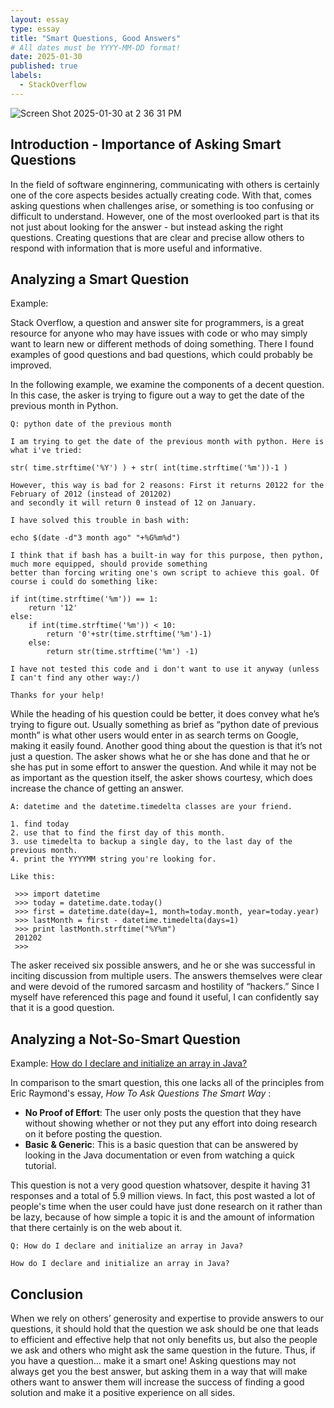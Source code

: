 ```yaml
---
layout: essay
type: essay
title: "Smart Questions, Good Answers"
# All dates must be YYYY-MM-DD format!
date: 2025-01-30
published: true
labels:
  - StackOverflow
---
```


![Screen Shot 2025-01-30 at 2 36 31 PM](https://github.com/user-attachments/assets/584bea64-0ff7-4325-80dd-aa8b8c003de6)


## Introduction - Importance of Asking Smart Questions
In the field of software enginnering, communicating with others is certainly one of the core aspects besides actually creating code. With that, comes asking questions when challenges arise, or something is too confusing or difficult to understand. However, one of the most overlooked part is that its not just about looking for the answer - but instead asking the right questions. Creating questions that are clear and precise allow others to respond with information that is more useful and informative.

## Analyzing a Smart Question
Example: 

Stack Overflow, a question and answer site for programmers, is a great resource for anyone who may have issues with code or who may simply want to learn new or different methods of doing something. There I found examples of good questions and bad questions, which could probably be improved.

In the following example, we examine the components of a decent question. In this case, the asker is trying to figure out a way to get the date of the previous month in Python.

```
Q: python date of the previous month

I am trying to get the date of the previous month with python. Here is what i've tried:

str( time.strftime('%Y') ) + str( int(time.strftime('%m'))-1 )

However, this way is bad for 2 reasons: First it returns 20122 for the February of 2012 (instead of 201202) 
and secondly it will return 0 instead of 12 on January.

I have solved this trouble in bash with:

echo $(date -d"3 month ago" "+%G%m%d")

I think that if bash has a built-in way for this purpose, then python, much more equipped, should provide something 
better than forcing writing one's own script to achieve this goal. Of course i could do something like:

if int(time.strftime('%m')) == 1:
    return '12'
else:
    if int(time.strftime('%m')) < 10:
        return '0'+str(time.strftime('%m')-1)
    else:
        return str(time.strftime('%m') -1)
        
I have not tested this code and i don't want to use it anyway (unless I can't find any other way:/)

Thanks for your help!
```

While the heading of his question could be better, it does convey what he’s trying to figure out. Usually something as brief as “python date of previous month” is what other users would enter in as search terms on Google, making it easily found. Another good thing about the question is that it’s not just a question. The asker shows what he or she has done and that he or she has put in some effort to answer the question. And while it may not be as important as the question itself, the asker shows courtesy, which does increase the chance of getting an answer.

```
A: datetime and the datetime.timedelta classes are your friend.

1. find today
2. use that to find the first day of this month.
3. use timedelta to backup a single day, to the last day of the previous month.
4. print the YYYYMM string you're looking for.

Like this:

 >>> import datetime
 >>> today = datetime.date.today()
 >>> first = datetime.date(day=1, month=today.month, year=today.year)
 >>> lastMonth = first - datetime.timedelta(days=1)
 >>> print lastMonth.strftime("%Y%m")
 201202
 >>>

```
 
The asker received six possible answers, and he or she was successful in inciting discussion from multiple users. The answers themselves were clear and were devoid of the rumored sarcasm and hostility of “hackers.” Since I myself have referenced this page and found it useful, I can confidently say that it is a good question.

## Analyzing a Not-So-Smart Question

Example: [How do I declare and initialize an array in Java?](https://stackoverflow.com/questions/1200621/how-do-i-declare-and-initialize-an-array-in-java>)

In comparison to the smart question, this one lacks all of the principles from Eric Raymond's essay, *How To Ask Questions The Smart Way* :
- **No Proof of Effort**: The user only posts the question that they have without showing whether or not they put any effort into doing research on it before posting the question.
- **Basic & Generic**: This is a basic question that can be answered by looking in the Java documentation or even from watching a quick tutorial.

This question is not a very good question whatsover, despite it having 31 responses and a total of 5.9 million views. In fact, this post wasted a lot of people's time when the user could have just done research on it rather than be lazy, because of how simple a topic it is and the amount of information that there certainly is on the web about it. 

```
Q: How do I declare and initialize an array in Java?

How do I declare and initialize an array in Java?
```

## Conclusion

When we rely on others’ generosity and expertise to provide answers to our questions, it should hold that the question we ask should be one that leads to efficient and effective help that not only benefits us, but also the people we ask and others who might ask the same question in the future. Thus, if you have a question… make it a smart one! Asking questions may not always get you the best answer, but asking them in a way that will make others want to answer them will increase the success of finding a good solution and make it a positive experience on all sides.
